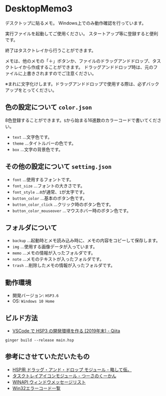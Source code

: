 # DesktopMemo3
デスクトップに貼るメモ。
Windows上でのみ動作確認を行っています。

実行ファイルを起動してご使用ください。
スタートアップ等に登録すると便利です。

終了はタスクトレイから行うことができます。

メモは、他のメモの「＋」ボタンか、ファイルのドラッグアンドドロップ、タスクトレイから作成することができます。
ドラッグアンドドロップ時は、元のファイルに上書きされますのでご注意ください。

※まれに文字化けします。ドラッグアンドドロップで使用する際は、必ずバックアップをとってください。

## 色の設定について `color.json`
8色登録することができます。`$`から始まる16進数のカラーコードで書いてください。
- `text` ...文字色です。
- `theme` ...タイトルバーの色です。
- `box` ...文字の背景色です。

## その他の設定について `setting.json`
- `font` ...使用するフォントです。
- `font_size` ...フォントの大きさです。
- `font_style` ...`0`が通常、`1`が太字です。
- `button_color` ...基本のボタン色です。
- `button_color_click` ...クリック時のボタン色です。
- `button_color_mouseover` ...マウスホバー時のボタン色です。

## フォルダについて
- `backup` ...起動時とメモ読み込み時に、メモの内容をコピーして保存します。
- `img` ...使用する画像データが入っています。
- `memo` ...メモの情報が入ったフォルダです。
- `note` ...メモのテキストが入ったフォルダです。
- `trash` ...削除したメモの情報が入ったフォルダです。

## 動作環境
- 開発バージョン: `HSP3.6`
- OS: `Windows 10 Home`

## ビルド方法
- [VSCode で HSP3 の開発環境を作る [2019年末] - Qiita](https://qiita.com/vain0x/items/1c0be49b3b22142dbfd1)
```shell
ginger build --release main.hsp
```

## 参考にさせていただいたもの
- [HSP用 ドラッグ・アンド・ドロップ モジュール - 略して仮。](http://menyukko.ifdef.jp/cauldron/hmdandd.html)
- [タスクトレイアイコンモジュール - つーさのくーかん](https://tu3.jp/0108)
- [WINAPI ウィンドウメッセージリスト](http://chokuto.ifdef.jp/urawaza/message/index.html)
- [Win32エラーコード一覧](http://ir9.jp/prog/ayu/win32err.htm)
